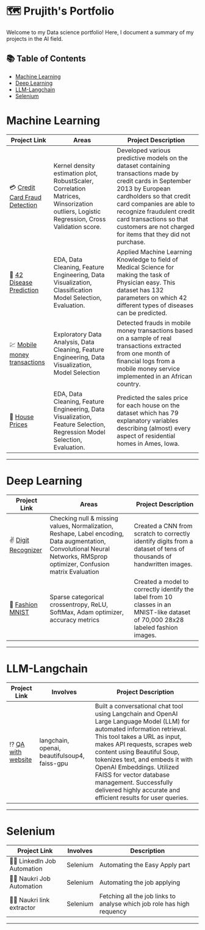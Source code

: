 # 🗺 Prujith's Portfolio

Welcome to my Data science portfolio! Here, I document a summary of my projects in the AI field.

## 📚 Table of Contents
- [Machine Learning](#Machine-Learning)
- [Deep Learning](#Deep-Learning)
- [LLM-Langchain](#LLM-Langchain)
- [Selenium](#Selenium)

# Machine Learning

| Project Link | Areas | Project Description | 
|---|---|---|
| 💳 [Credit Card Fraud Detection](https://github.com/prujith/DataScience_Projects/blob/main/Credit_Card_Fraud_Detection.ipynb) |  Kernel density estimation plot, RobustScaler, Correlation Matrices, Winsorization outliers, Logistic Regression, Cross Validation score. | Developed various predictive models on the dataset containing transactions made by credit cards in September 2013 by European cardholders so that credit card companies are able to recognize fraudulent credit card transactions so that customers are not charged for items that they did not purchase. |
| 🦠 [42 Disease Prediction](https://github.com/prujith/DataScience_Projects/blob/main/Disease_Prediction.ipynb) | EDA, Data Cleaning, Feature Engineering, Data Visualization, Classification Model Selection, Evaluation. | Applied Machine Learning Knowledge to field of Medical Science for making the task of Physician easy. This dataset has 132 parameters on which 42 different types of diseases can be predicted. |
| 💹 [Mobile money transactions](https://github.com/prujith/DataScience_Projects/blob/main/Fraud_Transactions_Detection.ipynb) | Exploratory Data Analysis, Data Cleaning, Feature Engineering, Data Visualization, Model Selection | Detected frauds in mobile money transactions based on a sample of real transactions extracted from one month of financial logs from a mobile money service implemented in an African country. |
| 🏡 [House Prices](https://github.com/prujith/DataScience_Projects/blob/main/House_Price_Prediction.ipynb) | EDA, Data Cleaning, Feature Engineering, Data Visualization, Feature Selection, Regression Model Selection, Evaluation. | Predicted the sales price for each house on the dataset which has 79 explanatory variables describing (almost) every aspect of residential homes in Ames, Iowa. |

***

# Deep Learning

| Project Link | Areas | Project Description | 
|---|---|---|
| ✌ [Digit Recognizer](https://github.com/prujith/DataScience_Projects/blob/main/Digit_Recognizer.ipynb) |  Checking null & missing values, Normalization, Reshape, Label encoding, Data augmentation, Convolutional Neural Networks, RMSprop optimizer, Confusion matrix Evaluation | Created a CNN from scratch to correctly identify digits from a dataset of tens of thousands of handwritten images. |
| 👕 [Fashion MNIST](https://github.com/prujith/DataScience_Projects/blob/main/Fashion_MNIST.ipynb) | Sparse categorical crossentropy, ReLU, SoftMax, Adam optimizer, accuracy metrics | Created a model to correctly identify the label from 10 classes in an MNIST-like dataset of 70,000 28x28 labeled fashion images. |

***

# LLM-Langchain

| Project Link | Involves | Project Description |
|---|---|---|
| ⁉ [QA with website](https://github.com/prujith/LLM-Langchain-Projects/blob/main/QA%20with%20Website.ipynb) | langchain, openai, beautifulsoup4, faiss-gpu | Built a conversational chat tool using Langchain and OpenAI Large Language Model (LLM) for automated information retrieval. This tool takes a URL as input, makes API requests, scrapes web content using Beautiful Soup, tokenizes text, and embeds it with OpenAI Embeddings. Utilized FAISS for vector database management. Successfully delivered highly accurate and efficient results for user queries. | 

***

# Selenium

| Project Link | Involves | Description |
|---|---|---|
| 🏄‍♂️ LinkedIn Job Automation | Selenium | Automating the Easy Apply part |
| 🧙‍♂️ Naukri Job Automation | Selenium | Automating the job applying |
| 🦸‍♂️ Naukri link extractor | Selenium | Fetching all the job links to analyse which job role has high requency |

***
